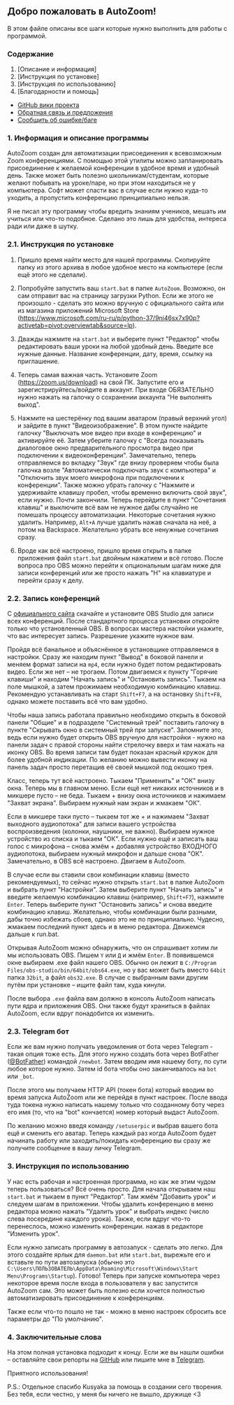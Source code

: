 ## Добро пожаловать в AutoZoom!

В этом файле описаны все шаги которые нужно выполнить для работы с программой.

### Содержание
1. [Описание и информация]
2. [Инструкция по установке]
3. [Инструкция по использованию]
4. [Благодарности и помощь]

* [GitHub вики проекта](https://github.com/profitrollgame/autozoom/wiki)
* [Обратная связь и предложения](https://t.me/profitroll)
* [Сообщить об ошибке/баге](https://github.com/profitrollgame/autozoom/issues)

### 1. Информация и описание программы

AutoZoom создан для автоматизации присоединения к
всевозможным Zoom конференциями. С помощью этой утилиты
можно запланировать присоединение к желаемой конференции
в удобное время и удобный день. Также может быть
полезно школьникам/студентам, которые желают побывать
на уроке/паре, но при этом находиться не у компьютера.
Софт может спасти вас в случае если нужно куда-то уходить,
а пропустить конференцию принципиально нельзя.

Я не писал эту программу чтобы вредить знаниям учеников,
мешать им учиться или что-то подобное. Сделано это лишь
для удобства, интереса ради или даже в шутку.


### 2.1. Инструкция по установке

1. Пришло время найти место для нашей программы. Скопируйте папку из этого
архива в любое удобное место на компьютере (если ещё этого не сделали).

2. Попробуйте запустить ваш `start.bat` в папке `AutoZoom`. Возможно, он сам отправит вас на страницу загрузки Python.
Если же этого не произошло - сделать это можно вручную с официального сайта или из магазина приложений
Microsoft Store (https://www.microsoft.com/ru-ru/p/python-37/9nj46sx7x90p?activetab=pivot:overviewtab&source=lp).

3. Дважды нажмите на `start.bat` и выберите пункт "Редактор" чтобы редактировать ваши уроки на любой
удобный день. Введите все нужные данные. Название конференции, дату, время, ссылку на приглашение.

4. Теперь самая важная часть. Установите Zoom (https://zoom.us/download) на свой ПК.
Запустите его и зарегистрируйтесь/войдите в аккаунт. При входе ОБЯЗАТЕЛЬНО
нужно нажать на галочку о сохранении аккаунта "Не выполнять выход".

5. Нажмите на шестерёнку под вашим аватаром (правый верхний угол) и зайдите
в пункт "Видеоизображение". В этом пункте найдите галочку "Выключать мое видео
при входе в конференцию" и активируйте её. Затем уберите галочку с "Всегда показывать диалоговое
окно предварительного просмотра видео при подключении к видеоконференции". Замечательно,
теперь отправляемся во вкладку "Звук" где внизу проверяем чтобы была галочка возле "Автоматически
подключать звук с компьютера" и "Отключить звук моего микрофона при подключении к конференции". Также
можно убрать галочку с "Нажмите и удерживайте клавишу пробел, чтобы временно включить свой звук", если нужно.
Почти закончили. Теперь перейдите в пункт "Сочетания клавиш" и выключите всё вам не нужное дабы случайно
не помешать процессу автоматизации. Некоторые сочетания нужно удалить. Например, `Alt+A` лучше удалить нажав
сначала на неё, а потом на Backspace. Желательно убрать все ненужные сочетания сразу.

6. Вроде как всё настроено, пришло время открыть в папке приложения файл `start.bat` двойным нажатием и всё готово.
После вопроса про OBS можно перейти к опциональным шагам ниже для записи конференций или же просто нажать
"Н" на клавиатуре и перейти сразу к делу.


### 2.2. Запись конференций

С [официального сайта](https://obsproject.com/download) скачайте и установите OBS Studio для записи всех конференций.
После стандартного процесса установки откройте только что установленный OBS. В вопросах мастера настойки укажите,
что вас интересует запись. Разрешение укажите нужное вам.

Пройдя всё банальное и объяснённое в установщике отправляемся в настройки. Сразу же находим пункт "Вывод" в боковой
панели и меняем формат записи на `mp4`, если нужно будет потом редактировать видео. Если же нет – не трогаем.
Потом двигаемся к пункту "Горячие клавиши" и находим "Начать запись" и "Остановить запись". Тыкаем на поле мышкой, а
затем прожимаем необходимую комбинацию клавиш. Рекомендую устанавливать на старт `Shift+F7`, а на остановку `Shift+F8`,
однако можете поставить всё что вам удобно.

Чтобы наша запись работала правильно необходимо открыть в боковой панели "Общие" и в подразделе "Системный трей" поставить
галочку в пункте "Скрывать окно в системный трей при запуске". Запомните это, ведь если нужно будет открыть OBS вручную
для настройки - нужно на панели задач с правой стороны найти стрелочку вверх и там нажать на иконку OBS. Во время записи
там будет показан красный кружок для более удобной индикации. По желанию можно вывести иконку на панель задач просто перетащив
её своей мышкой под окошко трея.

Класс, теперь тут всё настроено. Тыкаем "Применить" и "ОК" внизу окна. Теперь мы в главном меню. Если ещё нет никаких
источников и в микшере пусто – не беда. Тыкаем + внизу окна источников и нажимаем "Захват экрана".
Выбираем нужный нам экран и жмакаем "ОК".

Если в микшере таки пусто – тыкаем тот же + и нажимаем "Захват выходного аудиопотока" для записи вашего устройства
воспроизведения (колонки, наушники, не важно). Выбираем нужное устройство из списка и тыкаем "ОК".
Если нужно ещё и записать ваш голос с микрофона – снова жмём + добавляя устройство ВХОДНОГО аудиопотока,
выбираем нужный микрофон и дальше снова "ОК". Замечательно, в OBS всё настроено. Двигаем в AutoZoom.

В случае если вы ставили свои комбинации клавиш (вместо рекомендуемых), то сейчас нужно открыть `start.bat` в папке
AutoZoom и выбрать пункт "Настройки". Затем выберите пункт "Начать запись" и введите желаемую комбинацию
клавиш (например, `Shift+F7`), нажмите `Enter`. Теперь выберите пункт "Остановить запись" и снова введите комбинацию клавиш.
Желательно, чтобы комбинации были разными, дабы точно избежать сбоев, однако это не по принципиально. Чудесно, жмакаем
последний пункт здесь и в меню редактора. Движемся дальше к run.bat.

Открывая AutoZoom можно обнаружить, что он спрашивает хотим ли мы использовать OBS. Пишем `Y` или `Д` и жмём `Enter`.
В появившемся окне выбираем .exe файл нашего OBS. Обычно он лежит в `C:/Program Files/obs-studio/bin/64bit/obs64.exe`,
но у вас может быть вместо `64bit` папка `32bit`, а файл `obs32.exe`. В случае с выбранным вами другим путём при
установке – ищите файл там, куда кинули.

После выбора `.exe` файла вам должно в консоль AutoZoom написать пути ядра и приложения OBS.
Они также будут храниться в файлах AutoZoom, если вдруг понадобится их изменить.


### 2.3. Telegram бот
Если же вам нужно получать уведомления от бота через Telegram - такая опция тоже есть.
Для этого нужно создать бота через BotFather ([@BotFather](https://t.me/botfather)) командой `/newbot`.
Затем вводим имя нашему боту, по сути любое которое нужно. Затем id бота чтобы оно заканчивалось на `bot` или `_bot`.

После этого мы получаем HTTP API (токен бота) который вводим во время запуска AutoZoom или же перейдя в пункт
настроек. После ввода туда токена нужно написать нашему только что созданному боту через его имя (то, что на "bot" кончается)
номер который выдаст AutoZoom.

По желанию можно введя команду `/setuserpic` и выбрав вашего бота ещё и сменить его аватар.
Теперь каждый раз когда AutoZoom будет начинать работу или заходить/покидать конференцию вы сразу же получите
сообщение в вашу личку Telegram.


### 3. Инструкция по использованию

У нас есть рабочая и настроенная программа, но как же этим чудом теперь пользоваться? Всё очень просто.
Для начала открываем наш `start.bat` и тыкаем в пункт "Редактор". Там жмём "Добавить урок" и следуем шагам в приложении.
Чтобы удалить конференцию в меню редактора можно нажать "Удалить урок" и выбрать индекс (число слева посередине каждого урока).
Также, если вдруг что-то перенеслось, можно изменить конференции. нажав в редакторе "Изменить урок".

Если нужно записать программу в автозапуск - сделать это легко.
Для этого создайте ярлык для `daemon.bat` или `start.bat`, вырежьте его и вставьте по пути автозапуска
(обычно это `C:\Users\ПОЛЬЗОВАТЕЛЬ\AppData\Roaming\Microsoft\Windows\Start Menu\Programs\Startup`).
Готово! Теперь при запуске компьютера через некоторое время после входа в пользователя у вас запустится AutoZoom сам. Это
может быть полезно если хочется полностью автоматизировать присоединение к конференциям.

Также если что-то пошло не так - можно в меню настроек сбросить все параметры до "По умолчанию".


### 4. Заключительные слова

На этом полная установка подходит к концу.
Если же вы нашли ошибки – оставляйте свои репорты на [GitHub](https://github.com/profitrollgame/autozoom/issues) или пишите мне в [Telegram](https://t.me/profitroll).

Приятного использования!

P.S.: Отдельное спасибо Kusyaka за помощь в создании сего творения.
Без тебя, если честно, у меня бы ничего не вышло, дружище <3
